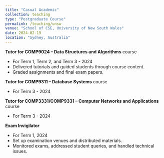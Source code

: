 ```yaml
---
title: "Casual Academic"
collection: teaching
type: "Postgraduate Course"
permalink: /teaching/unsw
venue: "School of CSE, University of New South Wales"
date: 2024-02-19
location: "Sydney, Australia"
---
```


**Tutor for COMP9024 – Data Structures and Algorithms** course
- For Term 1, Term 2, and Term 3 - 2024
- Delivered tutorials and guided students through course content.
- Graded assignments and final exam papers.

**Tutor for COMP9311 – Database Systems** course
- For Term 3 - 2024

**Tutor for COMP3331/COMP9331 – Computer Networks and Applications** course  
- For Term 3 - 2024

**Exam Invigilator**
- For Term 1, 2024
- Set up examination venues and distributed materials.
- Monitored exams, addressed student queries, and handled technical issues.


